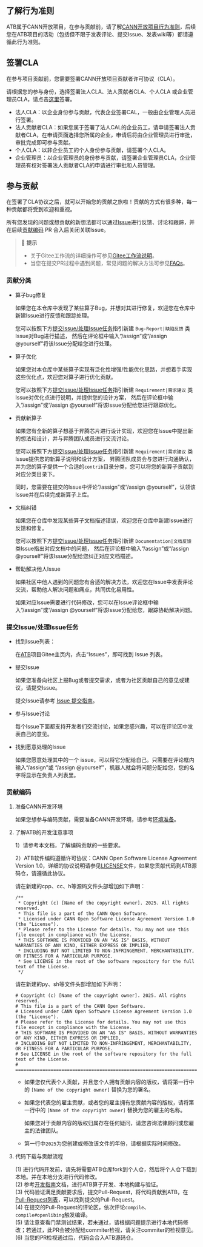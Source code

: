 ## 了解行为准则
ATB属于CANN开放项目，在参与贡献前，请了解[CANN开放项目行为准则](https://gitee.com/ascend/cann-ops/blob/master/docs/contributors/code-of-conduct.md)，后续您在ATB项目的活动（包括但不限于发表评论、提交Issue、发表wiki等）都请遵循此行为准则。

## 签署CLA

在参与项目贡献前，您需要签署CANN开放项目贡献者许可协议（CLA）。

请根据您的参与身份，选择签署法人CLA、法人贡献者CLA、个人CLA 或企业管理员CLA，请点击[这里](https://clasign.osinfra.cn/sign/gitee_ascend-1611222220829317930)签署。

- 法人CLA：以企业身份参与贡献，代表企业签署CAL，一般由企业管理人员进行签署。
- 法人贡献者CLA：如果您属于签署了法人CAL的企业员工，请申请签署法人贡献者CLA，在申请页面选择您所属的企业，申请后将由企业管理员进行审批，审批完成即可参与贡献。
- 个人CLA：以非企业员工的个人身份参与贡献，请签署个人CLA。
- 企业管理员：以企业管理员的身份参与贡献，请签署企业管理员CLA，企业管理员有权对签署法人贡献者CLA的申请进行审批和人员管理。


## 参与贡献

在签署了CLA协议之后，就可以开始您的贡献之旅啦！贡献的方式有很多种，每一种贡献都将受到欢迎和重视。

所有您发现的问题或想贡献的新想法都可以通过[Issue](#提交issue处理issue任务)进行反馈、讨论和跟踪，并在后续[贡献编码](#贡献编码) PR 合入后关闭关联Issue。

> 📝 **提示**
>
> - 关于Gitee工作流的详细操作可参见[Gitee工作流说明](https://gitee.com/ascend/cann-ops/blob/master/docs/contributors/gitee-workflow.md)。
> - 当您在提交PR过程中遇到问题，常见问题的解决方法可参见[FAQs](https://gitee.com/ascend/cann-ops/blob/master/docs/contributors/infra-faqs.md)。

### 贡献分类

- 算子bug修复
   
  如果您在本仓库中发现了某些算子Bug，并想对其进行修复，欢迎您在仓库中新建Issue进行反馈和跟踪处理。

  您可以按照下方[提交Issue/处理Issue任务](#提交issue处理issue任务)指引新建 `Bug-Report|缺陷反馈` 类Issue对Bug进行描述，
  然后在评论框中输入“/assign”或“/assign @yourself”将该Issue分配给您进行处理。

- 算子优化
   
  如果您对本仓库中某些算子实现有泛化性增强/性能优化思路，并想着手实现这些优化点，欢迎您对算子进行优化贡献。

  您可以按照下方[提交Issue/处理Issue任务](#提交issue处理issue任务)指引新建 `Requirement|需求建议` 类Issue对优化点进行说明，并提供您的设计方案，
  然后在评论框中输入“/assign”或“/assign @yourself”将该Issue分配给您进行跟踪优化。

- 贡献新算子
   
  如果您有全新的算子想基于昇腾芯片进行设计实现，欢迎您在Issue中提出新的想法和设计，并与昇腾团队成员进行交流讨论。

  您可以按照下方[提交Issue/处理Issue任务](#提交issue处理issue任务)指引新建 `Requirement|需求建议` 类Issue提供您的新算子说明和设计方案，
  昇腾团队成员会与您进行沟通确认，并为您的算子提供一个合适的`contrib`目录分类，您可以将您的新算子贡献到对应分类目录下。

  同时，您需要在提交的Issue中评论“/assign”或“/assign @yourself”，认领该Issue并在后续完成新算子上库。

- 文档纠错
   
  如果您在仓库中发现某些算子文档描述错误，欢迎您在仓库中新建Issue进行反馈和修复。

  您可以按照下方[提交Issue/处理Issue任务](#提交issue处理issue任务)指引新建 `Documentation|文档反馈` 类Issue指出对应文档中的问题，
  然后在评论框中输入“/assign”或“/assign @yourself”将该Issue分配给您纠正对应文档描述。

- 帮助解决他人Issue
   
  如果社区中他人遇到的问题您有合适的解决方法，欢迎您在Issue中发表评论交流，帮助他人解决问题和痛点，共同优化易用性。

  如果对应Issue需要进行代码修改，您可以在Issue评论框中输入“/assign”或“/assign @yourself”将该Issue分配给您，跟踪协助解决问题。

### 提交Issue/处理Issue任务

- 找到Issue列表：
  
  在[ATB](https://gitee.com/ascend/ascend-transformer-boost)项目Gitee主页内，点击“Issues”，即可找到 Issue 列表。

- 提交Issue
  
  如果您准备向社区上报Bug或者提交需求，或者为社区贡献自己的意见或建议，请提交Issue。

  提交Issue请参考 [Issue 提交指南](https://gitee.com/ascend/cann-ops/blob/master/docs/contributors/issue-submit.md)。

- 参与Issue讨论

  每个Issue下面都支持开发者们交流讨论，如果您感兴趣，可以在评论区中发表自己的意见。

- 找到愿意处理的Issue

  如果您愿意处理其中的一个 issue，可以将它分配给自己。只需要在评论框内输入“/assign”或 “/assign @yourself”，机器人就会将问题分配给您，您的名字将显示在负责人列表里。

### 贡献编码

1. 准备CANN开发环境
  
   如果您想参与编码贡献，需要准备CANN开发环境，请参考[环境准备]()。

2. 了解ATB的开发注意事项

   1）请参考本文档，了解编码贡献的一些要求。

   2）ATB软件编码遵循许可协议：CANN Open Software License Agreement Version 1.0，详细的协议说明请参见[LICENSE](../LICENSE)文件，如果您贡献代码到ATB源码仓，请遵循此协议。
   
     请在新建的cpp、cc、h等源码文件头部增加如下声明：
   
     ```
     /**
      * Copyright (c) [Name of the copyright owner]. 2025. All rights reserved.
      * This file is a part of the CANN Open Software.
      * Licensed under CANN Open Software License Agreement Version 1.0 (the "License").
      * Please refer to the License for details. You may not use this file except in compliance with the License.
      * THIS SOFTWARE IS PROVIDED ON AN "AS IS" BASIS, WITHOUT WARRANTIES OF ANY KIND, EITHER EXPRESS OR IMPLIED,
      * INCLUDING BUT NOT LIMITED TO NON-INFRINGEMENT, MERCHANTABILITY, OR FITNESS FOR A PARTICULAR PURPOSE.
      * See LICENSE in the root of the software repository for the full text of the License.
      */
     ```
     
     请在新建的py、sh等文件头部增加如下声明：
     
     ```
     # Copyright (c) [Name of the copyright owner]. 2025. All rights reserved.
     # This file is a part of the CANN Open Software.
     # Licensed under CANN Open Software License Agreement Version 1.0 (the "License").
     # Please refer to the License for details. You may not use this file except in compliance with the License.
     # THIS SOFTWARE IS PROVIDED ON AN "AS IS" BASIS, WITHOUT WARRANTIES OF ANY KIND, EITHER EXPRESS OR IMPLIED,
     # INCLUDING BUT NOT LIMITED TO NON-INFRINGEMENT, MERCHANTABILITY, OR FITNESS FOR A PARTICULAR PURPOSE.
     # See LICENSE in the root of the software repository for the full text of the License.
     # ================================================================================================================
     ```

    - 如果您仅代表个人贡献，并且您个人拥有贡献内容的版权，请将第一行中的 `[Name of the copyright owner]` 替换为您的署名。
    - 如果您代表您的雇主贡献，或者您的雇主拥有您贡献内容的版权，请将第一行中的 `[Name of the copyright owner]` 替换为您的雇主的名称。
      
      如果您对于贡献内容的版权归属存在任何疑问，请您咨询法律顾问或您雇主的法律团队。
      
    - 第一行中`2025`为您创建或修改该文件的年份，请根据实际时间修改。

3. 代码下载与贡献流程

   (1) 进行代码开发前，请先将需要ATB仓库fork到个人仓，然后将个人仓下载到本地。并在本地分支进行代码修改。  
   (2) 参考[开发指南]()文档，进行ATB算子开发、本地构建与验证。  
   (3) 代码验证满足贡献要求后，提交Pull-Request，将代码贡献到ATB，在[Pull-Request列表](https://gitee.com/ascend/ascend-transformer-boost/pulls)，可以找到提交的Pull-Request。  
   (4) 在提交的Pull-Request的评论区，依次评论`compile`、`compile#openlibing`触发编译。  
   (5) 请注意查看门禁测试结果，若未通过，请根据问题提示进行本地代码修改；若通过，此PR会被分配给commiter检视，请关注commiter的检视意见。  
   (6) 当您的PR检视通过后，代码会合入ATB源码仓。
